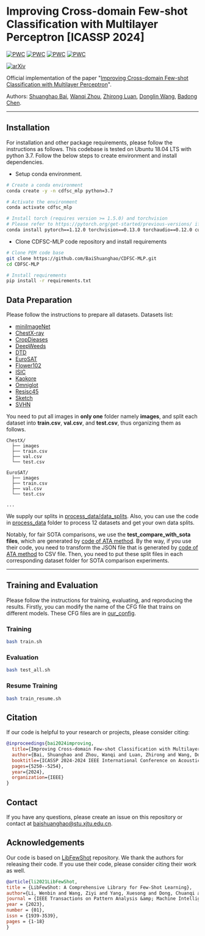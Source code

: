 # Improving Cross-domain Few-shot Classification with Multilayer Perceptron [ICASSP 2024]

[![PWC](https://img.shields.io/endpoint.svg?url=https://paperswithcode.com/badge/improving-cross-domain-few-shot/cross-domain-few-shot-on-chestx)](https://paperswithcode.com/sota/cross-domain-few-shot-on-chestx?p=improving-cross-domain-few-shot)
[![PWC](https://img.shields.io/endpoint.svg?url=https://paperswithcode.com/badge/improving-cross-domain-few-shot/cross-domain-few-shot-on-cropdisease)](https://paperswithcode.com/sota/cross-domain-few-shot-on-cropdisease?p=improving-cross-domain-few-shot)
[![PWC](https://img.shields.io/endpoint.svg?url=https://paperswithcode.com/badge/improving-cross-domain-few-shot/cross-domain-few-shot-on-isic2018)](https://paperswithcode.com/sota/cross-domain-few-shot-on-isic2018?p=improving-cross-domain-few-shot)
[![PWC](https://img.shields.io/endpoint.svg?url=https://paperswithcode.com/badge/improving-cross-domain-few-shot/cross-domain-few-shot-on-eurosat)](https://paperswithcode.com/sota/cross-domain-few-shot-on-eurosat?p=improving-cross-domain-few-shot)

[![arXiv](https://img.shields.io/badge/arXiv-2312.09589-b31b1b.svg)](https://arxiv.org/abs/2312.09589)

<!--
![GitHub stars](https://img.shields.io/github/stars/BaiShuanghao/CDFSC-MLP)
![GitHub forks](https://img.shields.io/github/forks/BaiShuanghao/CDFSC-MLP)
-->

Official implementation of the paper "[Improving Cross-domain Few-shot Classification with Multilayer Perceptron](https://arxiv.org/abs/2312.09589)".

Authors: [Shuanghao Bai](https://baishuanghao.github.io/), [Wanqi Zhou](https://scholar.google.com/citations?user=3Q_3PR8AAAAJ&hl=zh-CN), [Zhirong Luan](https://scholar.google.com/citations?user=mJNCeucAAAAJ&hl=zh-CN), [Donglin Wang](https://scholar.google.com/citations?user=-fo6wdwAAAAJ&hl=zh-CN), [Badong Chen](https://scholar.google.com/citations?user=mq6tPX4AAAAJ&hl=zh-CN&oi=ao).

<hr />

## Installation 
For installation and other package requirements, please follow the instructions as follows. 
This codebase is tested on Ubuntu 18.04 LTS with python 3.7. Follow the below steps to create environment and install dependencies.

* Setup conda environment.
```bash
# Create a conda environment
conda create -y -n cdfsc_mlp python=3.7

# Activate the environment
conda activate cdfsc_mlp

# Install torch (requires version >= 1.5.0) and torchvision
# Please refer to https://pytorch.org/get-started/previous-versions/ if your cuda version is different
conda install pytorch==1.12.0 torchvision==0.13.0 torchaudio==0.12.0 cudatoolkit=11.3 -c pytorch
```

* Clone CDFSC-MLP code repository and install requirements
```bash
# Clone PEM code base
git clone https://github.com/BaiShuanghao/CDFSC-MLP.git
cd CDFSC-MLP

# Install requirements
pip install -r requirements.txt
```

## Data Preparation
Please follow the instructions to prepare all datasets.
Datasets list:
- [miniImageNet](https://drive.google.com/drive/u/0/folders/1SEoARH5rADckI-_gZSQRkLclrunL-yb0)
- [ChestX-ray](https://nihcc.app.box.com/v/ChestXray-NIHCC)
- [CropDieases](https://data.mendeley.com/datasets/tywbtsjrjv/1)
- [DeepWeeds](https://github.com/AlexOlsen/DeepWeeds)
- [DTD](https://www.robots.ox.ac.uk/~vgg/data/dtd/)
- [EuroSAT](https://github.com/phelber/eurosat)
- [Flower102](https://www.robots.ox.ac.uk/~vgg/data/flowers/102/)
- [ISIC](https://challenge.isic-archive.com/landing/2018/)
- [Kaokore](https://github.com/rois-codh/kaokore)
- [Omniglot](https://github.com/brendenlake/omniglot)
- [Resisc45](https://github.com/canturan10/satellighte)
- [Sketch](https://github.com/HaohanWang/ImageNet-Sketch)
- [SVHN](http://ufldl.stanford.edu/housenumbers/)

You need to put all images in **only one** folder namely **images**, and split each dataset into **train.csv**, **val.csv**, and **test.csv**, thus organizing them as follows. 

```shell
ChestX/
  ├── images
  ├── train.csv
  ├── val.csv
  └── test.csv

EuroSAT/
  ├── images
  ├── train.csv
  ├── val.csv
  └── test.csv

...
```

We supply our splits in [process_data/data_splits](process_data/data_splits). Also, you can use the code in [process_data](process_data/) folder to process 12 datasets and get your own data splits.

Notably, for fair SOTA comparisons, we use the **test_compare_with_sota files**, which are generated by [code of ATA method](https://github.com/Haoqing-Wang/CDFSL-ATA/tree/master/filelists). 
By the way, if you use their code, you need to transform the JSON file that is generated by [code of ATA method](https://github.com/Haoqing-Wang/CDFSL-ATA/tree/master/filelists) to CSV file. 
Then, you need to put these split files in each corresponding dataset folder for SOTA comparison experiments.

<hr />


## Training and Evaluation
Please follow the instructions for training, evaluating, and reproducing the results.
Firstly, you can modify the name of the CFG file that trains on different models. These CFG files are in [our_config](our_config).
### Training 
```bash
bash train.sh
```

### Evaluation
```bash
bash test_all.sh
```

### Resume Training
```bash
bash train_resume.sh
```


## Citation
If our code is helpful to your research or projects, please consider citing:
```bibtex
@inproceedings{bai2024improving,
  title={Improving Cross-domain Few-shot Classification with Multilayer Perceptron},
  author={Bai, Shuanghao and Zhou, Wanqi and Luan, Zhirong and Wang, Donglin and Chen, Badong},
  booktitle={ICASSP 2024-2024 IEEE International Conference on Acoustics, Speech and Signal Processing (ICASSP)},
  pages={5250--5254},
  year={2024},
  organization={IEEE}
}
```


## Contact
If you have any questions, please create an issue on this repository or contact at baishuanghao@stu.xjtu.edu.cn.


## Acknowledgements

Our code is based on [LibFewShot](https://github.com/RL-VIG/LibFewShot) repository. We thank the authors for releasing their code. If you use their code, please consider citing their work as well.

```bibtex
@article{li2021LibFewShot,
title = {LibFewShot: A Comprehensive Library for Few-Shot Learning},
author={Li, Wenbin and Wang, Ziyi and Yang, Xuesong and Dong, Chuanqi and Tian, Pinzhuo and Qin, Tiexin and Huo Jing and Shi, Yinghuan and Wang, Lei and Gao, Yang and Luo, Jiebo},
journal = {IEEE Transactions on Pattern Analysis &amp; Machine Intelligence},
year = {2023},
number = {01},
issn = {1939-3539},
pages = {1-18}
}
```




